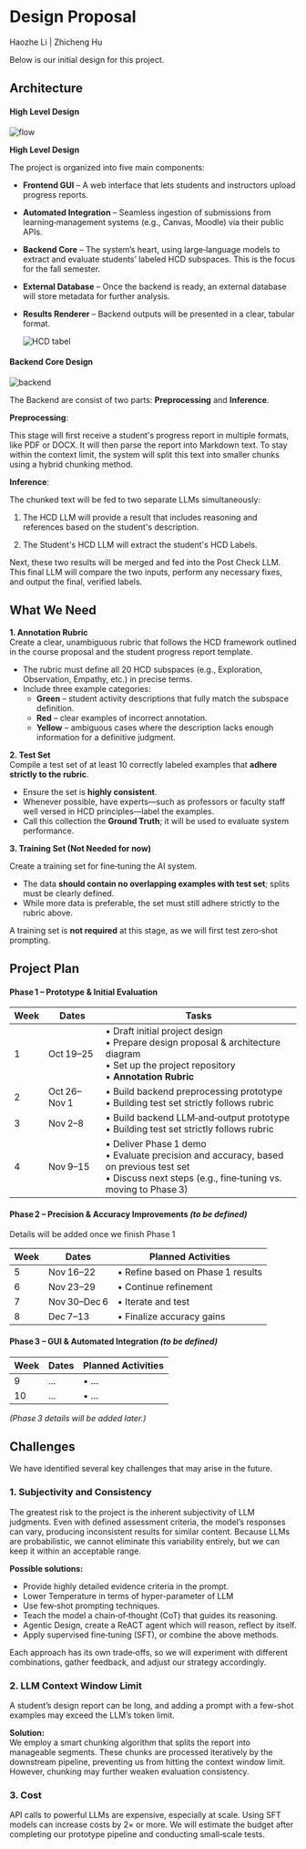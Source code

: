 # Design Proposal

Haozhe Li | Zhicheng Hu

Below is our initial design for this project.

## Architecture

#### High Level Design

![flow](./flow.png)

**High Level Design**

The project is organized into five main components:

- **Frontend GUI** – A web interface that lets students and instructors upload progress reports.
- **Automated Integration** – Seamless ingestion of submissions from learning‑management systems (e.g., Canvas, Moodle) via their public APIs.
- **Backend Core** – The system’s heart, using large‑language models to extract and evaluate students’ labeled HCD subspaces. This is the focus for the fall semester.
- **External Database** – Once the backend is ready, an external database will store metadata for further analysis.
- **Results Renderer** – Backend outputs will be presented in a clear, tabular format.

  ![HCD tabel](./HCD-table.png)

#### Backend Core Design

![backend](./backend.png)

The Backend are consist of two parts: **Preprocessing** and **Inference**.

**Preprocessing**:

This stage will first receive a student's progress report in multiple formats, like PDF or DOCX. It will then parse the report into Markdown text. To stay within the context limit, the system will split this text into smaller chunks using a hybrid chunking method.

**Inference**:

The chunked text will be fed to two separate LLMs simultaneously:

1. The HCD LLM will provide a result that includes reasoning and references based on the student's description.

2. The Student's HCD LLM will extract the student's HCD Labels.

Next, these two results will be merged and fed into the Post Check LLM. This final LLM will compare the two inputs, perform any necessary fixes, and output the final, verified labels.

## What We Need

**1. Annotation Rubric**  
Create a clear, unambiguous rubric that follows the HCD framework outlined in the course proposal and the student progress report template.  

- The rubric must define all 20 HCD subspaces (e.g., Exploration, Observation, Empathy, etc.) in precise terms.  
- Include three example categories:  
  - **Green** – student activity descriptions that fully match the subspace definition.  
  - **Red** – clear examples of incorrect annotation.  
  - **Yellow** – ambiguous cases where the description lacks enough information for a definitive judgment.  

**2. Test Set**  
Compile a test set of at least 10 correctly labeled examples that **adhere strictly to the rubric**.  

- Ensure the set is **highly consistent**.  
- Whenever possible, have experts—such as professors or faculty staff well versed in HCD principles—label the examples.  
- Call this collection the **Ground Truth**; it will be used to evaluate system performance.

**3. Training Set (Not Needed for now)**

Create a training set for fine‑tuning the AI system.  
- The data **should contain no overlapping examples with test set**; splits must be clearly defined.  
- While more data is preferable, the set must still adhere strictly to the rubric above.  

A training set is **not required** at this stage, as we will first test zero‑shot prompting.



## Project Plan

#### Phase 1 – Prototype & Initial Evaluation

| Week | Dates        | Tasks                                                        |
| ---- | ------------ | ------------------------------------------------------------ |
| 1    | Oct 19–25    | • Draft initial project design<br>• Prepare design proposal & architecture diagram<br>• Set up the project repository<br>• **Annotation Rubric** |
| 2    | Oct 26–Nov 1 | • Build backend preprocessing prototype<br>• Building test set strictly follows rubric |
| 3    | Nov 2–8      | • Build backend LLM‑and‑output prototype<br>• Building test set strictly follows rubric |
| 4    | Nov 9–15     | • Deliver Phase 1 demo<br>• Evaluate precision and accuracy, based on previous test set<br>• Discuss next steps (e.g., fine‑tuning vs. moving to Phase 3) |

#### Phase 2 – Precision & Accuracy Improvements _(to be defined)_

Details will be added once we finish Phase 1

| Week | Dates        | Planned Activities                |
| ---- | ------------ | --------------------------------- |
| 5    | Nov 16–22    | • Refine based on Phase 1 results |
| 6    | Nov 23–29    | • Continue refinement             |
| 7    | Nov 30–Dec 6 | • Iterate and test                |
| 8    | Dec 7–13     | • Finalize accuracy gains         |

#### Phase 3 – GUI & Automated Integration _(to be defined)_

| Week | Dates | Planned Activities |
| ---- | ----- | ------------------ |
| 9    | ...   | • …                |
| 10   | ...   | • …                |

_(Phase 3 details will be added later.)_

## Challenges

We have identified several key challenges that may arise in the future.

### 1. Subjectivity and Consistency

The greatest risk to the project is the inherent subjectivity of LLM judgments. Even with defined assessment criteria, the model’s responses can vary, producing inconsistent results for similar content. Because LLMs are probabilistic, we cannot eliminate this variability entirely, but we can keep it within an acceptable range.

**Possible solutions:**

- Provide highly detailed evidence criteria in the prompt.
- Lower Temperature in terms of hyper-parameter of LLM
- Use few‑shot prompting techniques.
- Teach the model a chain‑of‑thought (CoT) that guides its reasoning.
- Agentic Design, create a ReACT agent which will reason, reflect by itself.
- Apply supervised fine‑tuning (SFT), or combine the above methods.

Each approach has its own trade‑offs, so we will experiment with different combinations, gather feedback, and adjust our strategy accordingly.

### 2. LLM Context Window Limit

A student’s design report can be long, and adding a prompt with a few-shot examples may exceed the LLM’s token limit.

**Solution:**  
We employ a smart chunking algorithm that splits the report into manageable segments. These chunks are processed iteratively by the downstream pipeline, preventing us from hitting the context window limit. However, chunking may further weaken evaluation consistency.

### 3. Cost

API calls to powerful LLMs are expensive, especially at scale. Using SFT models can increase costs by 2× or more. We will estimate the budget after completing our prototype pipeline and conducting small‑scale tests.
